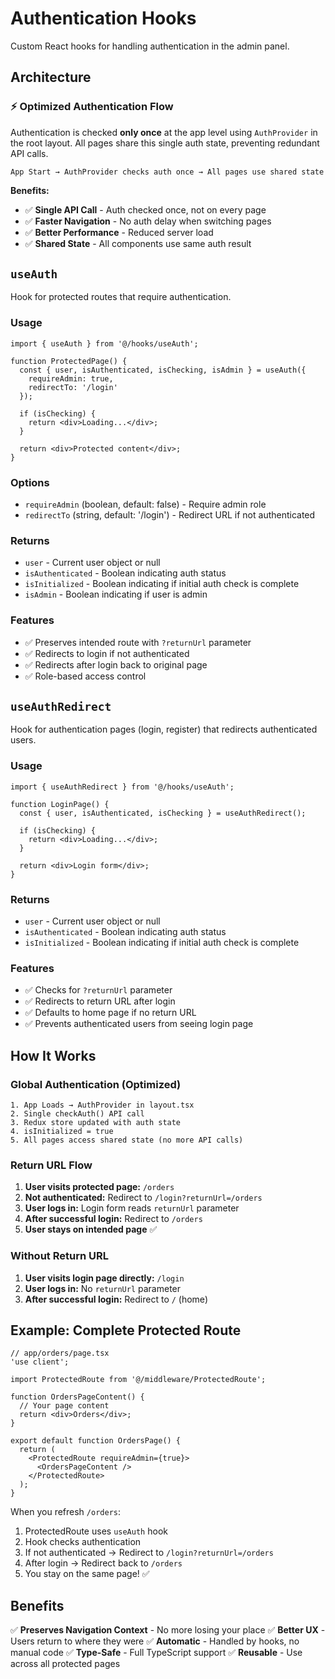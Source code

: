 # Authentication Hooks

Custom React hooks for handling authentication in the admin panel.

## Architecture

### ⚡ Optimized Authentication Flow

Authentication is checked **only once** at the app level using `AuthProvider` in the root layout. All pages share this single auth state, preventing redundant API calls.

```
App Start → AuthProvider checks auth once → All pages use shared state
```

**Benefits:**
- ✅ **Single API Call** - Auth checked once, not on every page
- ✅ **Faster Navigation** - No auth delay when switching pages
- ✅ **Better Performance** - Reduced server load
- ✅ **Shared State** - All components use same auth result

## `useAuth`

Hook for protected routes that require authentication.

### Usage

```tsx
import { useAuth } from '@/hooks/useAuth';

function ProtectedPage() {
  const { user, isAuthenticated, isChecking, isAdmin } = useAuth({
    requireAdmin: true,
    redirectTo: '/login'
  });

  if (isChecking) {
    return <div>Loading...</div>;
  }

  return <div>Protected content</div>;
}
```

### Options

- `requireAdmin` (boolean, default: false) - Require admin role
- `redirectTo` (string, default: '/login') - Redirect URL if not authenticated

### Returns

- `user` - Current user object or null
- `isAuthenticated` - Boolean indicating auth status
- `isInitialized` - Boolean indicating if initial auth check is complete
- `isAdmin` - Boolean indicating if user is admin

### Features

- ✅ Preserves intended route with `?returnUrl` parameter
- ✅ Redirects to login if not authenticated
- ✅ Redirects after login back to original page
- ✅ Role-based access control

## `useAuthRedirect`

Hook for authentication pages (login, register) that redirects authenticated users.

### Usage

```tsx
import { useAuthRedirect } from '@/hooks/useAuth';

function LoginPage() {
  const { user, isAuthenticated, isChecking } = useAuthRedirect();

  if (isChecking) {
    return <div>Loading...</div>;
  }

  return <div>Login form</div>;
}
```

### Returns

- `user` - Current user object or null
- `isAuthenticated` - Boolean indicating auth status
- `isInitialized` - Boolean indicating if initial auth check is complete

### Features

- ✅ Checks for `?returnUrl` parameter
- ✅ Redirects to return URL after login
- ✅ Defaults to home page if no return URL
- ✅ Prevents authenticated users from seeing login page

## How It Works

### Global Authentication (Optimized)

```
1. App Loads → AuthProvider in layout.tsx
2. Single checkAuth() API call
3. Redux store updated with auth state
4. isInitialized = true
5. All pages access shared state (no more API calls)
```

### Return URL Flow

1. **User visits protected page:** `/orders`
2. **Not authenticated:** Redirect to `/login?returnUrl=/orders`
3. **User logs in:** Login form reads `returnUrl` parameter
4. **After successful login:** Redirect to `/orders`
5. **User stays on intended page** ✅

### Without Return URL

1. **User visits login page directly:** `/login`
2. **User logs in:** No `returnUrl` parameter
3. **After successful login:** Redirect to `/` (home)

## Example: Complete Protected Route

```tsx
// app/orders/page.tsx
'use client';

import ProtectedRoute from '@/middleware/ProtectedRoute';

function OrdersPageContent() {
  // Your page content
  return <div>Orders</div>;
}

export default function OrdersPage() {
  return (
    <ProtectedRoute requireAdmin={true}>
      <OrdersPageContent />
    </ProtectedRoute>
  );
}
```

When you refresh `/orders`:
1. ProtectedRoute uses `useAuth` hook
2. Hook checks authentication
3. If not authenticated → Redirect to `/login?returnUrl=/orders`
4. After login → Redirect back to `/orders`
5. You stay on the same page! ✅

## Benefits

✅ **Preserves Navigation Context** - No more losing your place
✅ **Better UX** - Users return to where they were
✅ **Automatic** - Handled by hooks, no manual code
✅ **Type-Safe** - Full TypeScript support
✅ **Reusable** - Use across all protected pages
